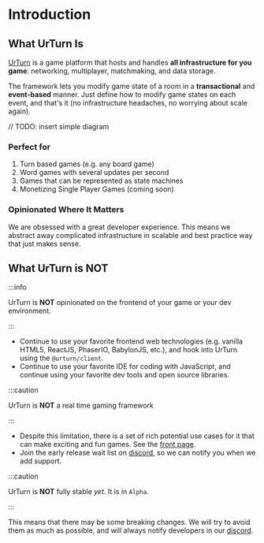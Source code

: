# Introduction

## What UrTurn Is

[UrTurn](https://www.urturn.app/) is a game platform that hosts and handles **all infrastructure for you game**: networking, multiplayer, matchmaking, and data storage.

The framework lets you modify game state of a room in a **transactional** and **event-based** manner. Just define how to modify game states on each event, and that's it (no infrastructure headaches, no worrying about scale again).

// TODO: insert simple diagram

### Perfect for

1. Turn based games (e.g. any board game)
2. Word games with several updates per second
3. Games that can be represented as state machines
4. Monetizing Single Player Games (coming soon)

### Opinionated Where It Matters

We are obsessed with a great developer experience. This means we abstract away complicated infrastructure in scalable and best practice way that just makes sense.

## What UrTurn is NOT

:::info

UrTurn is **NOT** opinionated on the frontend of your game or your dev environment.

:::

- Continue to use your favorite frontend web technologies (e.g. vanilla HTML5, ReactJS, PhaserIO, BabylonJS, etc.), and hook into UrTurn using the `@urturn/client`.
- Continue to use your favorite IDE for coding with JavaScript, and continue using your favorite dev tools and open source libraries.

:::caution

UrTurn is **NOT** a real time gaming framework

:::

- Despite this limitation, there is a set of rich potential use cases for it that can make exciting and fun games. See the [front page](https://www.urturn.app).
- Join the early release wait list on [discord](https://discord.gg/myWacjdb5S), so we can notify you when we add support.

:::caution

UrTurn is **NOT** fully stable *yet*. It is in `Alpha`.

:::

This means that there may be some breaking changes. We will try to avoid them as much as possible, and will always notify developers in our [discord](https://discord.gg/myWacjdb5S).
